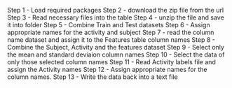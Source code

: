 Step 1 - Load required packages
Step 2 - download the zip file from the url
Step 3 - Read necessary files into the table
Step 4 - unzip the file and save it into folder
Step 5 - Combine Train and Test datasets
Step 6 - Assign appropriate names for the activity and subject
Step 7 - read the column name dataset and assign it to the Features table column names
Step 8 - Combine the Subject, Activity and the features dataset
Step 9 - Select only the mean and standard deviaion column names
Step 10 - Select the data of only those selected column names
Step 11 - Read Activity labels file and assign the Activity names
Step 12 - Assign appropriate names for the column names.
Step 13 - Write the data back into a text file